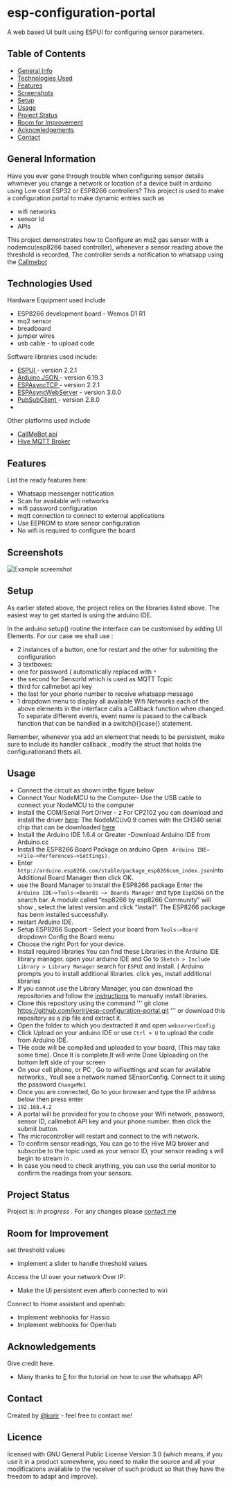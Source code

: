 # esp-configuration-portal
A web based UI built using ESPUI for configuring sensor parameters.


## Table of Contents
* [General Info](#general-information)
* [Technologies Used](#technologies-used)
* [Features](#features)
* [Screenshots](#screenshots)
* [Setup](#setup)
* [Usage](#usage)
* [Project Status](#project-status)
* [Room for Improvement](#room-for-improvement)
* [Acknowledgements](#acknowledgements)
* [Contact](#contact)
<!-- * [License](#license) -->


## General Information
Have you ever gone through trouble when configuring sensor details whwnever you change a network or location of a device built in arduino using Low cost ESP32 or ESP8266 controllers? This project is used to make a configuration portal to make dynamic  entries such as 
- wifi networks
- sensor Id
- APIs 

This project demonstrates how to Configure an mq2 gas sensor with a nodemcu(esp8266 based controller), whenever a sensor reading above the threshold is recorded, The controller sends a notification to whatsapp using the <a href= "https://www.callmebot.com">Callmebot</a>

<!-- You don't have to answer all the questions - just the ones relevant to your project. -->


## Technologies Used

Hardware Equipment used include
- ESP8266 development board - Wemos D1 R1
- mq2 sensor 
- breadboard
- jumper wires
- usb cable - to upload code

Software libraries used include:
- <a href="https://github.com/s00500/ESPUI">ESPUI </a>- version 2.2.1
- <a href="https://github.com/s00500/ESPUI">Arduino JSON </a>- version 6.19.3
- <a href="https://github.com/me-no-dev/ESPAsyncTCP">ESPAsyncTCP </a>- version 2.2.1
- <a href="https://github.com/esphome/ESPAsyncWebServer">ESPAsyncWebServer</a> - version 3.0.0
- <a href= "https://github.com/knolleary/pubsubclient">PubSubClient </a> - version 2.8.0
-
Other platforms used include
- <a href= "https://www.callmebot.com">CallMeBot api</a>
- <a href= "http://www.hivemq.com/demos/websocket-client/">Hive MQTT Broker </a>


## Features
List the ready features here:
- Whatsapp messenger notification
- Scan for available wifi networks
- wifi password configuration
- mqtt connection to connect to external applications
- Use EEPROM to store sensor configuration
- No wifi is required to configure the board

## Screenshots
![Example screenshot](./img/screenshot.png)
<!-- If you have screenshots you'd like to share, include them here. -->


## Setup
As earlier stated above, the project relies on the libraries listed above.
The easiest way to get started is using the arduino IDE. 

In the arduino setup() routine the interface can be customised by adding UI Elements. For our case we shall use :
- 2 instances of a button, one for restart and the other for submiting the configuration
- 3 textboxes:
 - one for password ( automatically replaced with `*` 
 - the second for SensorId  which is used as MQTT Topic 
 - third for callmebot api key 
 - the last for your phone number to receive whatsapp message 
- 1 dropdown menu to display all available Wifi Networks
each of the above elements in the interface calls a  Callback function when changed. 
To separate different events, event name is passed to the callback function that can be handled in a switch(){}case{} statement. 

Remember, whenever yoa add an element that needs to be persistent, make sure to include its handler callback , modify the struct that holds the configurationand thets all.

## Usage
* Connect the circuit as shown inthe figure below
* Connect Your NodeMCU to the Computer- Use the USB cable to connect your NodeMCU to the computer
*  Install the COM/Serial Port Driver - z For CP2102 you can download and install the driver [here](https://www.silabs.com/products/development-tools/software/usb-to-uart-bridge-vcp-drivers): The NodeMCUv0.9 comes with the CH340 serial chip that can be downloaded [here](https://github.com/nodemcu/nodemcu-devkit/tree/master/Drivers) 
*  Install the Arduino IDE 1.6.4 or Greater -Download Arduino IDE from Arduino.cc 
*  Install the ESP8266 Board Package on arduino  Open ` Arduino IDE–>File–>Perferences–>Settings).`
*  Enter `http://arduino.esp8266.com/stable/package_esp8266com_index.json`into Additional Board Manager then click OK.
*  use the Board Manager to install the ESP8266 package Enter the `Arduino IDE–>Tools–>Boards –> Boards Manager` and type `Esp8266` on the search bar. A module called “esp8266 by esp8266 Community” will show , select the latest version and click “Install“. The ESP8266 package has benn installed successfully.
*  restart Arduino IDE.
*  Setup ESP8266 Support - Select your board from `Tools->Board` dropdown Config the Board menu 
*  Choose the right Port for your device. 
*  Install required libraries You can find these Libraries  in the Arduino IDE library manager. open your arduino IDE and Go to  `Sketch > Include Library > Library Manager`  search for `ESPUI` and install. ( Arduino prompts you to install additional libraries. click yes, install additional libraries
*  If you cannot use the Library Manager, you can download the repositories and follow the [instructions](https://learn.adafruit.com/adafruit-all-about-arduino-libraries-install-use/how-to-install-a-library) to manually install libraries.
*  Clone this repository using the command  ''' git clone https://github.com/korirj/esp-configuration-portal.git '''  or download this repository as a zip file and extract it.
*  Open the folder to which you dextracted it and open `webserverConfig`
*  Click Upload on your arduino IDE or use `Ctrl + U` to upload the code from Arduino IDE.
*  THe code will be compiled and uploaded to your board, (This may take some time). Once It is complete,It will write Done Uploading on the bottom left side of your screen
*  On your cell phone, or PC , Go to wifisettings and scan for available networks., Youll see a network named SEnsorConfig. Connect to it using the password `ChangeMe1` 
*  Once you are connected, Go to your browser and type the IP address below then press enter 
*  `192.168.4.2`
*  A portal will be provided for you to choose your Wifi network, password,  sensor ID, callmebot API key and your phone number. then click the submit button.
*  The microcontroller will restart and connect to the wifi network.
*  To confirm sensor readings, You can go to the Hive MQ broker and subscribe to the topic used as your sensor ID, your sensor reading s will begin to stream in . 
*  In case you need to check anything, you can use the serial monitor to confirm the readings from your sensors.



## Project Status
Project is: _in progress_ . For any changes please [contact me ](https://japhethkorir.netlify.app/contact)

## Room for Improvement
set threshold values
- implement a slider to handle threshold values

Access the UI over your network Over IP:
- Make the UI persistent even afterb connected to wiri


Connect to Home assistant and openhab:
- Implement webhooks for Hassio
- Implement webhooks for Openhab


## Acknowledgements
Give credit here.
- Many thanks to [E](https://arduinodiy.wordpress.com/2021/07/14/sending-messages-through-signal/) for the tutorial on how to use the whatsapp API


## Contact
Created by [@korir](https://japhethkorir.netlify.app/) - feel free to contact me!

## Licence
 licensed with GNU General Public License Version 3.0 (which means, if you use it in a product somewhere, you need to make the source and all your modifications available to the receiver of such product so that they have the freedom to adapt and improve).
